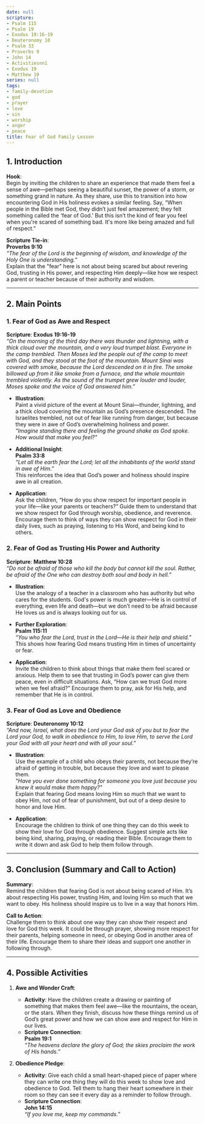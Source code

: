 ```yaml
---
date: null
scripture:
- Psalm 115
- Psalm 19
- Exodus 19:16-19
- Deuteronomy 10
- Psalm 33
- Proverbs 9
- John 14
- Activitiesnn1
- Exodus 19
- Matthew 10
series: null
tags:
- family-devotion
- god
- prayer
- love
- sin
- worship
- anger
- peace
title: Fear of God Family Lesson
---
```



## 1. Introduction

**Hook**:  
Begin by inviting the children to share an experience that made them feel a sense of awe—perhaps seeing a beautiful sunset, the power of a storm, or something grand in nature. As they share, use this to transition into how encountering God in His holiness evokes a similar feeling. Say, “When people in the Bible met God, they didn’t just feel amazement; they felt something called the 'fear of God.' But this isn’t the kind of fear you feel when you're scared of something bad. It's more like being amazed and full of respect.”

**Scripture Tie-in**:  
**Proverbs 9:10**  
*“The fear of the Lord is the beginning of wisdom, and knowledge of the Holy One is understanding.”*  
Explain that the "fear" here is not about being scared but about revering God, trusting in His power, and respecting Him deeply—like how we respect a parent or teacher because of their authority and wisdom.

---

## 2. Main Points

### 1. Fear of God as Awe and Respect

**Scripture**: **Exodus 19:16-19**  
*“On the morning of the third day there was thunder and lightning, with a thick cloud over the mountain, and a very loud trumpet blast. Everyone in the camp trembled. Then Moses led the people out of the camp to meet with God, and they stood at the foot of the mountain. Mount Sinai was covered with smoke, because the Lord descended on it in fire. The smoke billowed up from it like smoke from a furnace, and the whole mountain trembled violently. As the sound of the trumpet grew louder and louder, Moses spoke and the voice of God answered him.”*

- **Illustration**:  
  Paint a vivid picture of the event at Mount Sinai—thunder, lightning, and a thick cloud covering the mountain as God’s presence descended. The Israelites trembled, not out of fear like running from danger, but because they were in awe of God’s overwhelming holiness and power.  
  *"Imagine standing there and feeling the ground shake as God spoke. How would that make you feel?"*

- **Additional Insight**:  
  **Psalm 33:8**  
  *“Let all the earth fear the Lord; let all the inhabitants of the world stand in awe of Him.”*  
  This reinforces the idea that God’s power and holiness should inspire awe in all creation.

- **Application**:  
  Ask the children, “How do you show respect for important people in your life—like your parents or teachers?” Guide them to understand that we show respect for God through worship, obedience, and reverence. Encourage them to think of ways they can show respect for God in their daily lives, such as praying, listening to His Word, and being kind to others.

### 2. Fear of God as Trusting His Power and Authority

**Scripture**: **Matthew 10:28**  
*“Do not be afraid of those who kill the body but cannot kill the soul. Rather, be afraid of the One who can destroy both soul and body in hell.”*

- **Illustration**:  
  Use the analogy of a teacher in a classroom who has authority but who cares for the students. God's power is much greater—He is in control of everything, even life and death—but we don’t need to be afraid because He loves us and is always looking out for us.

- **Further Exploration**:  
  **Psalm 115:11**  
  *“You who fear the Lord, trust in the Lord—He is their help and shield.”*  
  This shows how fearing God means trusting Him in times of uncertainty or fear.

- **Application**:  
  Invite the children to think about things that make them feel scared or anxious. Help them to see that trusting in God’s power can give them peace, even in difficult situations. Ask, “How can we trust God more when we feel afraid?” Encourage them to pray, ask for His help, and remember that He is in control.

### 3. Fear of God as Love and Obedience

**Scripture**: **Deuteronomy 10:12**  
*“And now, Israel, what does the Lord your God ask of you but to fear the Lord your God, to walk in obedience to Him, to love Him, to serve the Lord your God with all your heart and with all your soul.”*

- **Illustration**:  
  Use the example of a child who obeys their parents, not because they’re afraid of getting in trouble, but because they love and want to please them.  
  *"Have you ever done something for someone you love just because you knew it would make them happy?"*  
  Explain that fearing God means loving Him so much that we want to obey Him, not out of fear of punishment, but out of a deep desire to honor and love Him.

- **Application**:  
  Encourage the children to think of one thing they can do this week to show their love for God through obedience. Suggest simple acts like being kind, sharing, praying, or reading their Bible. Encourage them to write it down and ask God to help them follow through.

---

## 3. Conclusion (Summary and Call to Action)

**Summary**:  
Remind the children that fearing God is not about being scared of Him. It’s about respecting His power, trusting Him, and loving Him so much that we want to obey. His holiness should inspire us to live in a way that honors Him.

**Call to Action**:  
Challenge them to think about one way they can show their respect and love for God this week. It could be through prayer, showing more respect for their parents, helping someone in need, or obeying God in another area of their life. Encourage them to share their ideas and support one another in following through.

---

## 4. Possible Activities

1. **Awe and Wonder Craft**:  
   - **Activity**: Have the children create a drawing or painting of something that makes them feel awe—like the mountains, the ocean, or the stars. When they finish, discuss how these things remind us of God’s great power and how we can show awe and respect for Him in our lives.
   - **Scripture Connection**:  
     **Psalm 19:1**  
     *“The heavens declare the glory of God; the skies proclaim the work of His hands.”*

2. **Obedience Pledge**:  
   - **Activity**: Give each child a small heart-shaped piece of paper where they can write one thing they will do this week to show love and obedience to God. Tell them to hang their heart somewhere in their room so they can see it every day as a reminder to follow through.
   - **Scripture Connection**:  
     **John 14:15**  
     *“If you love me, keep my commands.”*
